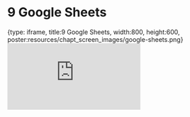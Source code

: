 # 9 Google Sheets
 
{type: iframe, title:9 Google Sheets, width:800, height:600, poster:resources/chapt_screen_images/google-sheets.png}
![](https://datatrail-jhu.github.io/DataTrail_ReOrg/no_toc/google-sheets.html)
 

 
